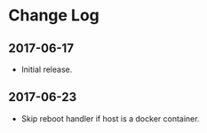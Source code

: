 # Change Log

## 2017-06-17

- Initial release.

## 2017-06-23

- Skip reboot handler if host is a docker container.
